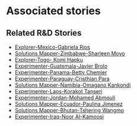 # Associated stories

<!-- !!DO NOT REMOVE!! start autogenerated hyperlinks -->
## Related R&D Stories
- [Explorer\-Mexico\-Gabriela Rios](/RnD-Archive/stories/?doc=Explorers_MEX)
- [Solutions Mapper\-Zimbabwe\-Sharleen Moyo](/RnD-Archive/stories/?doc=SolutionMappers_ZWE)
- [Explorer\-Togo\- Komi Haoku](/RnD-Archive/stories/?doc=Explorers_TGO)
- [Experimenter\-Guatemala\-Javier Brolo](/RnD-Archive/stories/?doc=Experimenters_GTM)
- [Experimenter\-Panama\-Betty Chemier](/RnD-Archive/stories/?doc=Experimenters_PAN)
- [Experimenter\-Paraguay\-Cristhian Para](/RnD-Archive/stories/?doc=Experimenters_PRY)
- [Solutions Mapper\-Namibia\-Omagano Kankondi](/RnD-Archive/stories/?doc=SolutionMappers_NAM)
- [Experimenter\-Laos\-Korakot Tanseri](/RnD-Archive/stories/?doc=Experimenters_LAO)
- [Experimenter\-Jordan\-Mohamed Abmouli](/RnD-Archive/stories/?doc=Experimenters_JOR)
- [Solutions Mapper\-Ecuador\-Paulina Jimenez](/RnD-Archive/stories/?doc=SolutionMappers_ECU)
- [Solutions Mapper\-Bhutan\-Tshering Wangmo](/RnD-Archive/stories/?doc=SolutionMappers_BTN)
- [Experimenter\-Iraq\-Noor Al\-Kamoosi](/RnD-Archive/stories/?doc=Experimenters_IRQ)
<!-- !!DO NOT REMOVE!! end autogenerated hyperlinks -->